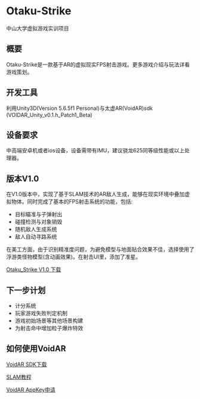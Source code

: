 # Otaku-Strike
中山大学虚拟游戏实训项目

## 概要
Otaku-Strike是一款基于AR的虚拟现实FPS射击游戏。更多游戏介绍与玩法详看游戏策划。

## 开发工具
利用Unity3D(Version 5.6.5f1 Personal)与太虚AR(VoidAR)sdk (VOIDAR_Unity_v0.1.h_Patch1_Beta)

## 设备要求
中高端安卓机或者ios设备，设备需带有IMU，建议骁龙625同等级性能或以上处理器。

## 版本V1.0
在V1.0版本中，实现了基于SLAM技术的AR敌人生成，能够在现实环境中叠加虚拟物体。同时完成了基本的FPS射击系统的功能，包括:
* 目标瞄准与子弹射出
* 碰撞检测与对象销毁
* 随机敌人生成系统
* 敌人自动寻路系统

在美工方面，由于识别精准度问题，为避免模型与地面贴合效果不佳，选择使用了浮游类怪物模型(含动画效果)。在射击UI里，添加了准星。


[Otaku_Strike V1.0 下载](https://pan.baidu.com/s/1VwWxtDj1C458oJl6jyUfKQ)


## 下一步计划

* 计分系统
* 玩家游戏失败判定机制
* 游戏初始场景等其他场景构建
* 为射击命中增加粒子爆炸特效

## 如何使用VoidAR
[VoidAR SDK下载](https://www.voidar.net/downloads.php)

[SLAM教程](https://jingyan.baidu.com/article/6525d4b17e0254ac7d2e9414.html)

[VoidAR 	AppKey申请](https://cloud.voidar.net/)
